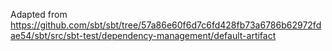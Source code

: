 Adapted from https://github.com/sbt/sbt/tree/57a86e60f6d7c6fd428fb73a6786b62972fdae54/sbt/src/sbt-test/dependency-management/default-artifact
